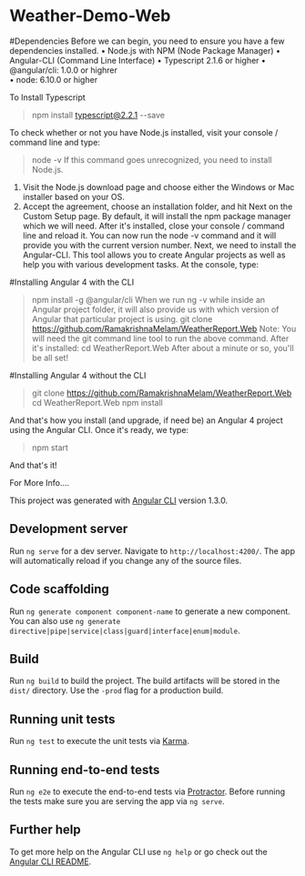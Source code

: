 # Weather-Demo-Web

#Dependencies
Before we can begin, you need to ensure you have a few dependencies installed.
•	Node.js with NPM (Node Package Manager)
•	Angular-CLI (Command Line Interface)
•	Typescript 2.1.6 or higher
•	@angular/cli: 1.0.0  or highrer                                 
•	node: 6.10.0  or higher

To Install Typescript 
> npm install typescript@2.2.1 --save

To check whether or not you have Node.js installed, visit your console / command line and type:
> node -v
If this command goes unrecognized, you need to install Node.js.
1.	Visit the Node.js download page and choose either the Windows or Mac installer based on your OS.
2.	Accept the agreement, choose an installation folder, and hit Next on the Custom Setup page. By default, it will install the npm package manager which we will need.
After it's installed, close your console / command line and reload it. You can now run the node -v command and it will provide you with the current version number.
Next, we need to install the Angular-CLI. This tool allows you to create Angular projects as well as help you with various development tasks. At the console, type:


#Installing Angular 4 with the CLI
> npm install -g @angular/cli
When we run ng -v while inside an Angular project folder, it will also provide us with which version of Angular that particular project is using. 
> git clone https://github.com/RamakrishnaMelam/WeatherReport.Web
Note: You will need the git command line tool to run the above command.
After it's installed:
> cd WeatherReport.Web
After about a minute or so, you'll be all set!

#Installing Angular 4 without the CLI
> git clone https://github.com/RamakrishnaMelam/WeatherReport.Web
> cd WeatherReport.Web
> npm install

And that's how you install (and upgrade, if need be) an Angular 4 project using the Angular CLI.
Once it's ready, we type:
> npm start

And that's it!


For More Info....

This project was generated with [Angular CLI](https://github.com/angular/angular-cli) version 1.3.0.

## Development server

Run `ng serve` for a dev server. Navigate to `http://localhost:4200/`. The app will automatically reload if you change any of the source files.

## Code scaffolding

Run `ng generate component component-name` to generate a new component. You can also use `ng generate directive|pipe|service|class|guard|interface|enum|module`.

## Build

Run `ng build` to build the project. The build artifacts will be stored in the `dist/` directory. Use the `-prod` flag for a production build.

## Running unit tests

Run `ng test` to execute the unit tests via [Karma](https://karma-runner.github.io).

## Running end-to-end tests

Run `ng e2e` to execute the end-to-end tests via [Protractor](http://www.protractortest.org/).
Before running the tests make sure you are serving the app via `ng serve`.

## Further help

To get more help on the Angular CLI use `ng help` or go check out the [Angular CLI README](https://github.com/angular/angular-cli/blob/master/README.md).
